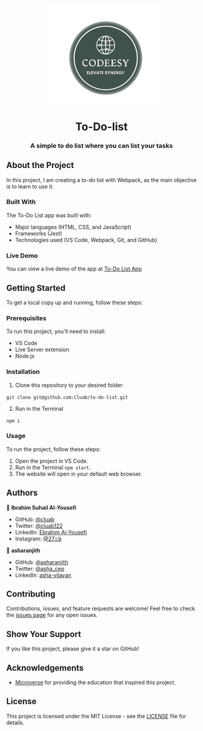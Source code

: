 <div align="center">
  <img src="logo.png" alt="logo" width="300"  height="auto" />
  <br/>

  <h1>To-Do-list</h1>
  <h3>A simple to do list where you can list your tasks</h3>
</div>


## About the Project

In this project, I am creating a to-do list with Webpack, as the main objective is to learn to use it.

### Built With

The To-Do List app was built with:

- Major languages (HTML, CSS, and JavaScript)
- Frameworks (Jest)
- Technologies used (VS Code, Webpack, Git, and GitHub)

### Live Demo

You can view a live demo of the app at [To-Do List App](https://cluab.github.io/to-do-list/dist/)

## Getting Started

To get a local copy up and running, follow these steps:

### Prerequisites

To run this project, you'll need to install:

- VS Code
- Live Server extension
- Node.js

### Installation

1. Clone this repository to your desired folder:

`git clone git@github.com:Cluab/to-do-list.git`

2. Run in the Terminal

`npm i`

### Usage

To run the project, follow these steps:

1. Open the project in VS Code.
2. Run in the Terminal 
   `npm start`.
5. The website will open in your default web browser.

## Authors

👤 **Ibrahim Suhail Al-Yousefi**

- GitHub: [@cluab](https://github.com/Cluab)
- Twitter: [@cluab122](https://twitter.com/cluab122)
- LinkedIn: [Ebrahim Al-Yousefi](https://www.linkedin.com/in/ebrahim-alyousefi/)
- Instagram: [@27.i.b](https://www.instagram.com/27.i.b/)

👤 **asharanjith**

- GitHub: [@asharanjith](https://github.com/asharanjith)
- Twitter: [@asha_cep](https://twitter.com/asha_cep)
- LinkedIn: [asha-vijayan](https://www.linkedin.com/in/asha-vijayan-67179a18)

## Contributing

Contributions, issues, and feature requests are welcome! Feel free to check the [issues page](https://github.com/Cluab/to-do-list/issues) for any open issues.

## Show Your Support

If you like this project, please give it a star on GitHub!

## Acknowledgements

- [Microverse](https://www.microverse.org/) for providing the education that inspired this project.

## License

This project is licensed under the MIT License - see the [LICENSE](./LICENSE) file for details.
